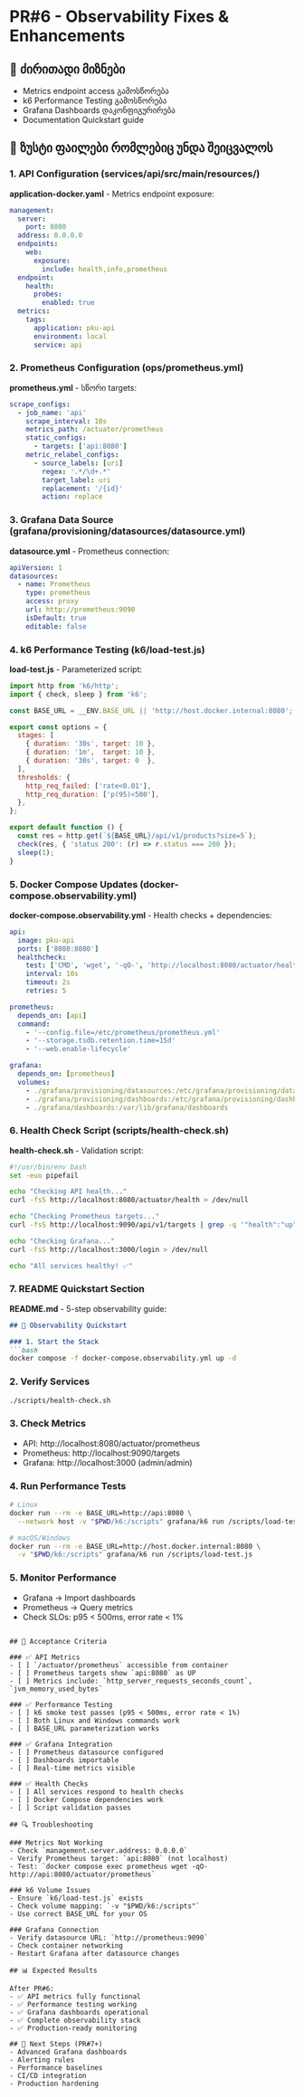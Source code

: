 # PR#6 - Observability Fixes & Enhancements

## 🎯 ძირითადი მიზნები
- Metrics endpoint access გამოსწორება
- k6 Performance Testing გამოსწორება  
- Grafana Dashboards დაკონფიგურირება
- Documentation Quickstart guide

## 🔧 ზუსტი ფაილები რომლებიც უნდა შეიცვალოს

### 1. API Configuration (services/api/src/main/resources/)
**application-docker.yaml** - Metrics endpoint exposure:
```yaml
management:
  server:
    port: 8080
  address: 0.0.0.0
  endpoints:
    web:
      exposure:
        include: health,info,prometheus
  endpoint:
    health:
      probes:
        enabled: true
  metrics:
    tags:
      application: pku-api
      environment: local
      service: api
```

### 2. Prometheus Configuration (ops/prometheus.yml)
**prometheus.yml** - სწორი targets:
```yaml
scrape_configs:
  - job_name: 'api'
    scrape_interval: 10s
    metrics_path: /actuator/prometheus
    static_configs:
      - targets: ['api:8080']
    metric_relabel_configs:
      - source_labels: [uri]
        regex: '.*/\d+.*'
        target_label: uri
        replacement: '/{id}'
        action: replace
```

### 3. Grafana Data Source (grafana/provisioning/datasources/datasource.yml)
**datasource.yml** - Prometheus connection:
```yaml
apiVersion: 1
datasources:
  - name: Prometheus
    type: prometheus
    access: proxy
    url: http://prometheus:9090
    isDefault: true
    editable: false
```

### 4. k6 Performance Testing (k6/load-test.js)
**load-test.js** - Parameterized script:
```javascript
import http from 'k6/http';
import { check, sleep } from 'k6';

const BASE_URL = __ENV.BASE_URL || 'http://host.docker.internal:8080';

export const options = {
  stages: [
    { duration: '30s', target: 10 },
    { duration: '1m',  target: 10 },
    { duration: '30s', target: 0  },
  ],
  thresholds: {
    http_req_failed: ['rate<0.01'],
    http_req_duration: ['p(95)<500'],
  },
};

export default function () {
  const res = http.get(`${BASE_URL}/api/v1/products?size=5`);
  check(res, { 'status 200': (r) => r.status === 200 });
  sleep(1);
}
```

### 5. Docker Compose Updates (docker-compose.observability.yml)
**docker-compose.observability.yml** - Health checks + dependencies:
```yaml
api:
  image: pku-api
  ports: ['8080:8080']
  healthcheck:
    test: ['CMD', 'wget', '-qO-', 'http://localhost:8080/actuator/health']
    interval: 10s
    timeout: 2s
    retries: 5

prometheus:
  depends_on: [api]
  command:
    - '--config.file=/etc/prometheus/prometheus.yml'
    - '--storage.tsdb.retention.time=15d'
    - '--web.enable-lifecycle'

grafana:
  depends_on: [prometheus]
  volumes:
    - ./grafana/provisioning/datasources:/etc/grafana/provisioning/datasources
    - ./grafana/provisioning/dashboards:/etc/grafana/provisioning/dashboards
    - ./grafana/dashboards:/var/lib/grafana/dashboards
```

### 6. Health Check Script (scripts/health-check.sh)
**health-check.sh** - Validation script:
```bash
#!/usr/bin/env bash
set -euo pipefail

echo "Checking API health..."
curl -fsS http://localhost:8080/actuator/health > /dev/null

echo "Checking Prometheus targets..."
curl -fsS http://localhost:9090/api/v1/targets | grep -q '"health":"up"'

echo "Checking Grafana..."
curl -fsS http://localhost:3000/login > /dev/null

echo "All services healthy! ✅"
```

### 7. README Quickstart Section
**README.md** - 5-step observability guide:
```markdown
## 🚀 Observability Quickstart

### 1. Start the Stack
```bash
docker compose -f docker-compose.observability.yml up -d
```

### 2. Verify Services
```bash
./scripts/health-check.sh
```

### 3. Check Metrics
- API: http://localhost:8080/actuator/prometheus
- Prometheus: http://localhost:9090/targets
- Grafana: http://localhost:3000 (admin/admin)

### 4. Run Performance Tests
```bash
# Linux
docker run --rm -e BASE_URL=http://api:8080 \
  --network host -v "$PWD/k6:/scripts" grafana/k6 run /scripts/load-test.js

# macOS/Windows
docker run --rm -e BASE_URL=http://host.docker.internal:8080 \
  -v "$PWD/k6:/scripts" grafana/k6 run /scripts/load-test.js
```

### 5. Monitor Performance
- Grafana → Import dashboards
- Prometheus → Query metrics
- Check SLOs: p95 < 500ms, error rate < 1%
```

## 🧪 Acceptance Criteria

### ✅ API Metrics
- [ ] `/actuator/prometheus` accessible from container
- [ ] Prometheus targets show `api:8080` as UP
- [ ] Metrics include: `http_server_requests_seconds_count`, `jvm_memory_used_bytes`

### ✅ Performance Testing
- [ ] k6 smoke test passes (p95 < 500ms, error rate < 1%)
- [ ] Both Linux and Windows commands work
- [ ] BASE_URL parameterization works

### ✅ Grafana Integration
- [ ] Prometheus datasource configured
- [ ] Dashboards importable
- [ ] Real-time metrics visible

### ✅ Health Checks
- [ ] All services respond to health checks
- [ ] Docker Compose dependencies work
- [ ] Script validation passes

## 🔍 Troubleshooting

### Metrics Not Working
- Check `management.server.address: 0.0.0.0`
- Verify Prometheus target: `api:8080` (not localhost)
- Test: `docker compose exec prometheus wget -qO- http://api:8080/actuator/prometheus`

### k6 Volume Issues
- Ensure `k6/load-test.js` exists
- Check volume mapping: `-v "$PWD/k6:/scripts"`
- Use correct BASE_URL for your OS

### Grafana Connection
- Verify datasource URL: `http://prometheus:9090`
- Check container networking
- Restart Grafana after datasource changes

## 📊 Expected Results

After PR#6:
- ✅ API metrics fully functional
- ✅ Performance testing working
- ✅ Grafana dashboards operational
- ✅ Complete observability stack
- ✅ Production-ready monitoring

## 🚀 Next Steps (PR#7+)
- Advanced Grafana dashboards
- Alerting rules
- Performance baselines
- CI/CD integration
- Production hardening